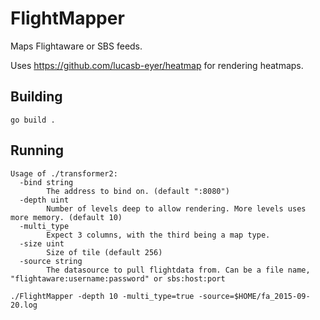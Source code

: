 # FlightMapper
Maps Flightaware or SBS feeds.

Uses https://github.com/lucasb-eyer/heatmap for rendering heatmaps.

## Building

`go build .`

## Running

```
Usage of ./transformer2:
  -bind string
    	The address to bind on. (default ":8080")
  -depth uint
    	Number of levels deep to allow rendering. More levels uses more memory. (default 10)
  -multi_type
    	Expect 3 columns, with the third being a map type.
  -size uint
    	Size of tile (default 256)
  -source string
    	The datasource to pull flightdata from. Can be a file name, "flightaware:username:password" or sbs:host:port
```

`./FlightMapper -depth 10 -multi_type=true -source=$HOME/fa_2015-09-20.log`
